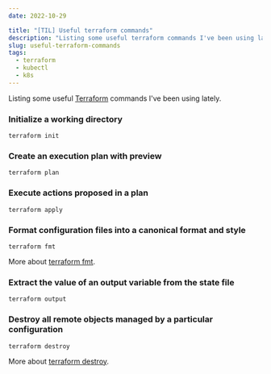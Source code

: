 ```yaml
---
date: 2022-10-29

title: "[TIL] Useful terraform commands"
description: "Listing some useful terraform commands I've been using lately"
slug: useful-terraform-commands
tags:
  - terraform
  - kubectl
  - k8s
---
```


Listing some useful [Terraform](https://www.terraform.io/) commands I've been using lately.

### Initialize a working directory

```shell
terraform init
```

### Create an execution plan with preview

```shell
terraform plan
```

### Execute actions proposed in a plan

```shell
terraform apply
```

### Format configuration files into a canonical format and style

```shell
terraform fmt
```

More about [terraform
fmt](https://spacelift.io/blog/terraform-fmt).

### Extract the value of an output variable from the state file

```shell
terraform output
```

### Destroy all remote objects managed by a particular configuration

```shell
terraform destroy
```

More about [terraform
destroy](https://spacelift.io/blog/how-to-destroy-terraform-resources).

